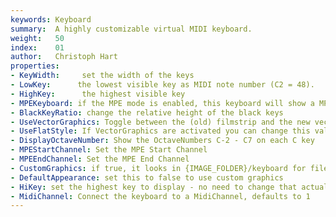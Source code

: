 ```yaml
---
keywords: Keyboard
summary:  A highly customizable virtual MIDI keyboard.
weight:   50
index:    01
author:   Christoph Hart
properties:
- KeyWidth:     set the width of the keys
- LowKey:      the lowest visible key as MIDI note number (C2 = 48).
- HighKey:      the highest visible key
- MPEKeyboard: if the MPE mode is enabled, this keyboard will show a MPE style keyboard with multi touch support.
- BlackKeyRatio: change the relative height of the black keys
- UseVectorGraphics: Toggle between the (old) filmstrip and the new vector based keyboard
- UseFlatStyle: If VectorGraphics are activated you can change this value for a flat keyboard 
- DisplayOctaveNumber: Show the OctaveNumbers C-2 - C7 on each C key 
- MPEStartChannel: Set the MPE Start Channel
- MPEEndChannel: Set the MPE End Channel
- CustomGraphics: if true, it looks in {IMAGE_FOLDER}/keyboard for files called up_0.png ... to up_12.png and down_0.png to down_12.png
- DefaultAppearance: set this to false to use custom graphics
- HiKey: set the highest key to display - no need to change that actually :)
- MidiChannel: Connect the keyboard to a MidiChannel, defaults to 1
---
```


